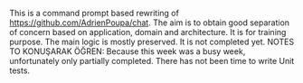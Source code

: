 This is a command prompt based rewriting of https://github.com/AdrienPoupa/chat.
The aim is to obtain good separation of concern based on application, domain and architecture.
It is for training purpose.
The main logic is mostly preserved.
It is not completed yet.
NOTES TO KONUŞARAK ÖĞREN: 
Because this week was a busy week, unfortunately only partially completed.
There has not been time to write Unit tests.
